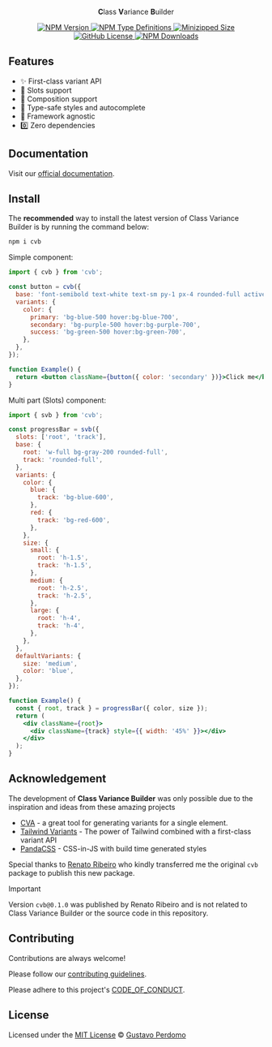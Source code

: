 <p align="center">
  <strong>C</strong>lass <strong>V</strong>ariance <strong>B</strong>uilder
</p>

<p align="center">
  <a href="https://www.npmjs.com/package/cvb">
    <img alt="NPM Version" src="https://img.shields.io/npm/v/cvb">
  </a>
  <a href="https://www.npmjs.com/package/cvb">
    <img alt="NPM Type Definitions" src="https://img.shields.io/npm/types/cvb">
  </a>
  <a href="https://bundlephobia.com/package/cvb">
    <img alt="Minizipped Size" src="https://img.shields.io/bundlephobia/minzip/cvb" />
  </a>
  <a href="https://github.com/gperdomor/cvb/blob/main/LICENSE">
    <img alt="GitHub License" src="https://img.shields.io/github/license/gperdomor/cvb">
  </a>
  <a href="https://www.npmjs.com/package/class-variance-authority">
    <img alt="NPM Downloads" src="https://img.shields.io/npm/dm/cvb">
  </a>
</p>

## Features

- ✨ First-class variant API
- 🚀 Slots support
- 🧬 Composition support
- 💪 Type-safe styles and autocomplete
- 🦄 Framework agnostic
- 0️⃣ Zero dependencies

## Documentation

Visit our [official documentation](https://class-variance-builder.vercel.app).

## Install

The **recommended** way to install the latest version of Class Variance Builder is by running the command below:

```bash
npm i cvb
```

Simple component:

```jsx
import { cvb } from 'cvb';

const button = cvb({
  base: 'font-semibold text-white text-sm py-1 px-4 rounded-full active:opacity-80',
  variants: {
    color: {
      primary: 'bg-blue-500 hover:bg-blue-700',
      secondary: 'bg-purple-500 hover:bg-purple-700',
      success: 'bg-green-500 hover:bg-green-700',
    },
  },
});

function Example() {
  return <button className={button({ color: 'secondary' })}>Click me</button>;
}
```

Multi part (Slots) component:

```jsx
import { svb } from 'cvb';

const progressBar = svb({
  slots: ['root', 'track'],
  base: {
    root: 'w-full bg-gray-200 rounded-full',
    track: 'rounded-full',
  },
  variants: {
    color: {
      blue: {
        track: 'bg-blue-600',
      },
      red: {
        track: 'bg-red-600',
      },
    },
    size: {
      small: {
        root: 'h-1.5',
        track: 'h-1.5',
      },
      medium: {
        root: 'h-2.5',
        track: 'h-2.5',
      },
      large: {
        root: 'h-4',
        track: 'h-4',
      },
    },
  },
  defaultVariants: {
    size: 'medium',
    color: 'blue',
  },
});

function Example() {
  const { root, track } = progressBar({ color, size });
  return (
    <div className={root}>
      <div className={track} style={{ width: '45%' }}></div>
    </div>
  );
}
```

## Acknowledgement

The development of **Class Variance Builder** was only possible due to the inspiration and ideas from these amazing projects

- [CVA](https://cva.style/) - a great tool for generating variants for a single element.
- [Tailwind Variants](tailwind-variants.org/) - The power of Tailwind combined with a first-class variant API
- [PandaCSS](https://panda-css.com/) - CSS-in-JS with build time generated styles

Special thanks to [Renato Ribeiro](https://github.com/renatorib) who kindly transferred me the original `cvb` package to publish this new package.

> [!IMPORTANT]
> Version `cvb@0.1.0` was published by Renato Ribeiro and is not related to Class Variance Builder or the source code in this repository.

## Contributing

Contributions are always welcome!

Please follow our [contributing guidelines](https://github.com/gperdomor/cvb/blob/main/CONTRIBUTING.md).

Please adhere to this project's [CODE_OF_CONDUCT](https://github.com/gperdomor/cvb/blob/main/CODE_OF_CONDUCT.md).

## License

Licensed under the [MIT License](https://choosealicense.com/licenses/mit/) © [Gustavo Perdomo](https://github.com/gperdomor)
